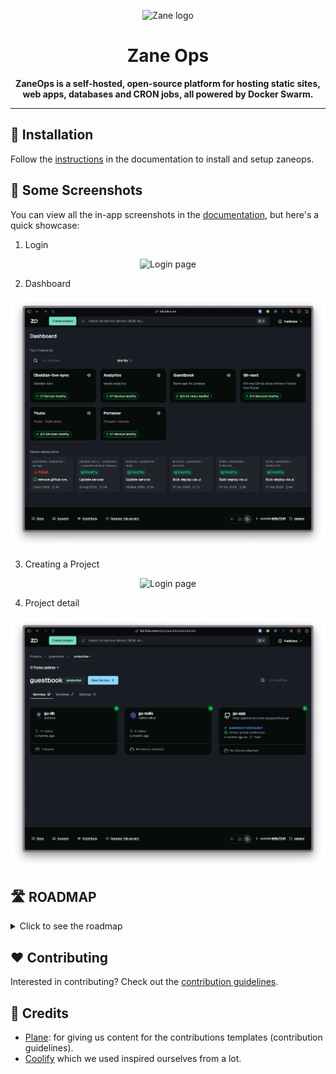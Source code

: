 <p align="center">
  <picture>
    <source media="(prefers-color-scheme: dark)" srcset="images/ZaneOps-SYMBOL-WHITE.svg">
    <source media="(prefers-color-scheme: light)" srcset="./images/ZaneOps-SYMBOL-BLACK.svg">
    <img src="./images/ZaneOps-SYMBOL-WHITE.svg" alt="Zane logo"  height="100" />
  </picture>
</p>

# <div align="center">Zane Ops</div>

<div align="center">
  <strong>
 ZaneOps is a self-hosted, open-source platform for hosting static sites, web apps, databases and CRON jobs, all powered by Docker Swarm.
  </strong>
</div>

---


## 🚀 Installation

Follow the [instructions](https://zane.fredkiss.dev/get-started/) in the documentation to install and setup zaneops.

## 📸 Some Screenshots

You can view all the in-app screenshots in the [documentation](https://zane.fredkiss.dev/screenshots/), but here's a quick showcase:


1. Login

  <p align="center">
    <picture>
      <source media="(prefers-color-scheme: dark)" srcset="./images/login-dark.png">
      <source media="(prefers-color-scheme: light)" srcset="./images/login-light.png">
      <img src="./images/login-dark.png" alt="Login page" />
    </picture>
  </p>

2. Dashboard

  <p align="center">
    <picture>
      <source media="(prefers-color-scheme: dark)" srcset="./images/dashboard-dark.png">
      <source media="(prefers-color-scheme: light)" srcset="./images/dashboard-light.png">
      <img src="./images/dashboard-dark.png" alt="Login page" />
    </picture>
  </p>

3. Creating a Project


  <p align="center">
    <picture>
      <source media="(prefers-color-scheme: dark)" srcset="./images/create-project-dark.png">
      <source media="(prefers-color-scheme: light)" srcset="./images/create-project-light.png">
      <img src="./images/create-project-dark.png" alt="Login page" />
    </picture>
  </p>

4. Project detail

  <p align="center">
    <picture>
      <source media="(prefers-color-scheme: dark)" srcset="./images/project-detail-dark.png">
      <source media="(prefers-color-scheme: light)" srcset="./images/project-detail-light.png">
      <img src="./images/project-detail-dark.png" alt="Login page" />
    </picture>
  </p>

## 🛣️ ROADMAP 

<details>
<summary>Click to see the roadmap</summary>

- **beta** :
   - [x] Docker services frontend 
     - [x] Details page 
     - [x] Env variables page
     - [x] Settings page
     - [ ] Single deployment application logs page
     - [ ] Single deployment page details 
     - [ ] Single deployment http logs page
     - [x] deploy & redeploy deployments
   - [ ] Project frontend
     - [ ] settings page 
   - [ ] Tons of tutorials
     - [ ] Examples of deploying different kind of apps
  - [x] Rewrite from celery to temporal (not sure)

- **v1** :

  - [ ] Managing environments (stating, production, and ephemeral envs)
  - [ ] Support workers (A.K.A sleeping services)
  - [ ] Git services API
    - [ ] create service from a public repo
    - [ ] deploy service  
      - [ ] Building service with nixpacks  
    - [ ] archive service
    - [ ] Pull Request environments & deploying automatically
    - [ ] Auto-comments with deployment status on github
  - [ ] Git services frontend & API (same as docker services)

- **v2** :
  - [ ] CLI
     - [ ] install & setup zaneops
     - [ ] shutting down & uninstalling ZaneOps
     - [ ] upgrading ZaneOps
     - [ ] authenticate with token (require token UI+API in ZaneOps)
     - [ ] Deploy a service using the CLI
  - [ ] Static websites support
  - [ ] CRONs support for services
  - [ ] Template support
    - [ ] Allow also for seeding templates
  - [ ] Multi-server support
</details>


## ❤️ Contributing

Interested in contributing? Check out the [contribution guidelines](./CONTRIBUTING.md).

## 🙏 Credits

- [Plane](https://github.com/makeplane/plane): for giving us content for the contributions templates (contribution
  guidelines).
- [Coolify](https://github.com/coollabsio/coolify) which we used inspired ourselves from a lot.